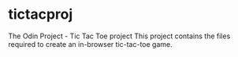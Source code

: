 # tictacproj
The Odin Project - Tic Tac Toe project
This project contains the files required to create an in-browser tic-tac-toe game.
